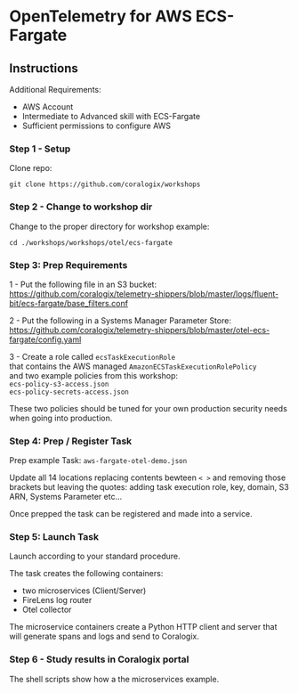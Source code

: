 # OpenTelemetry for AWS ECS-Fargate

## Instructions

Additional Requirements:  
- AWS Account
- Intermediate to Advanced skill with ECS-Fargate  
- Sufficient permissions to configure AWS  

### Step 1 - Setup
Clone repo:
```
git clone https://github.com/coralogix/workshops
```  

### Step 2 - Change to workshop dir
Change to the proper directory for workshop example:  

```
cd ./workshops/workshops/otel/ecs-fargate
```  

### Step 3: Prep Requirements  
  
1 - Put the following file in an S3 bucket:  
https://github.com/coralogix/telemetry-shippers/blob/master/logs/fluent-bit/ecs-fargate/base_filters.conf  
  
2 - Put the following in a Systems Manager Parameter Store:  
https://github.com/coralogix/telemetry-shippers/blob/master/otel-ecs-fargate/config.yaml  

3 - Create a role called `ecsTaskExecutionRole`  
that contains the AWS managed `AmazonECSTaskExecutionRolePolicy`  
and two example policies from this workshop:  
`ecs-policy-s3-access.json`  
`ecs-policy-secrets-access.json`  

These two policies should be tuned for your own production security needs when going into production.  

### Step 4: Prep / Register Task   

Prep example Task: `aws-fargate-otel-demo.json` 

Update all 14 locations replacing contents bewteen `< >` and removing those brackets but leaving the quotes: adding task execution role, key, domain, S3 ARN, Systems Parameter etc...  

Once prepped the task can be registered and made into a service.  

### Step 5: Launch Task

Launch according to your standard procedure.  

The task creates the following containers:  
- two microservices (Client/Server)  
- FireLens log router  
- Otel collector  

The microservice containers create a Python HTTP client and server that will generate spans and logs and send to Coralogix.  


### Step 6 - Study results in Coralogix portal

The shell scripts show how a the microservices example.